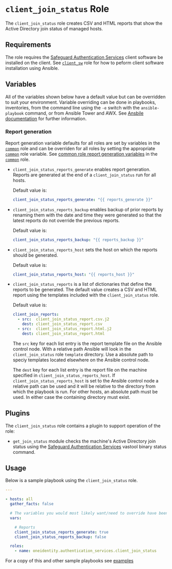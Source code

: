 # `client_join_status` Role

The `client_join_status` role creates CSV and HTML reports that show the Active Directory join status of managed hosts.

## Requirements

The role requires the [Safeguard Authentication Services](https://www.oneidentity.com/products/authentication-services/) client software be installed on the client.  See [`client_sw`](../client_sw/README.md) role for how to peform client software installation using Ansible.

## Variables

All of the variables shown below have a default value but can be overridden to suit your environment.  Variable overriding can be done in playbooks, inventories, from the command line using the `-e` switch with the `ansible-playbook` command, or from Ansible Tower and AWX.  See [Ansbile documentation](https://docs.ansible.com/ansible/latest/user_guide/playbooks_variables.html) for further information.

### Report generation

Report generation variable defaults for all roles are set by variables in the [`common`](../common/README.md) role and can be overriden for all roles by setting the appropriate [`common`](../common/README.md) role variable.  See [common role report generation variables](../common/README.md#report-generation) in the [`common`](../common/README.md) role.

* `client_join_status_reports_generate` enables report generation.  Reports are generated at the end of a `client_join_status` run for all hosts.

    Default value is:
    ```yaml
    client_join_status_reports_generate: "{{ reports_generate }}"
    ```

* `client_join_status_reports_backup` enables backup of prior reports by renaming them with the date and time they were generated so that the latest reports do not override the previous reports.

    Default value is:
    ```yaml
    client_join_status_reports_backup: "{{ reports_backup }}"

    ```

* `client_join_status_reports_host` sets the host on which the reports should be generated. 

    Default value is:
    ```yaml
    client_join_status_reports_host: "{{ reports_host }}"
    ```

* `client_join_status_reports` is a list of dictionaries that define the reports to be generated.  The default value creates a CSV and HTML report using the templates included with the `client_join_status` role.

  Default value is:
    ```yaml
    client_join_reports:
      - src:  client_join_status_report.csv.j2
        dest: client_join_status_report.csv
      - src:  client_join_status_report.html.j2
        dest: client_join_status_report.html
    ```
  
  The `src` key for each list entry is the report template file on the Ansible control node.  With a relative path Ansible will look in the `client_join_status` role `template` directory.  Use a absolute path to speciy templates located elsewhere on the Ansible control node.

  The `dest` key for each list entry is the report file on the machine specified in `client_join_status_reports_host`.  If `client_join_status_reports_host` is set to the Ansible control node a relative path can be used and it will be relative to the directory from which the playbook is run.  For other hosts, an absolute path must be used.  In either case the containing directory must exist.

## Plugins

The `client_join_status` role contains a plugin to support operation of the role:

* `get_join_status` module checks the machine's Active Directory join status using the [Safeguard Authentication Services](https://www.oneidentity.com/products/authentication-services/) vastool binary status command.

## Usage

Below is a sample playbook using the `client_join_status` role.

```yaml
---

- hosts: all
  gather_facts: false

  # The variables you would most likely want/need to override have been included
  vars:

    # Reports
    client_join_status_reports_generate: true
    client_join_status_reports_backup: false

  roles:
    - name: oneidentity.authentication_services.client_join_status
```

For a copy of this and other sample playbooks see [examples](../../examples/README.md)
